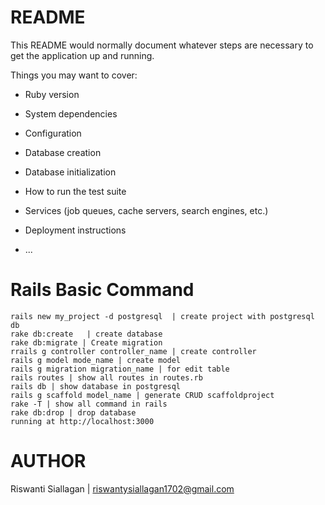 # README

This README would normally document whatever steps are necessary to get the
application up and running.

Things you may want to cover:

* Ruby version

* System dependencies

* Configuration

* Database creation

* Database initialization

* How to run the test suite

* Services (job queues, cache servers, search engines, etc.)

* Deployment instructions

* ...

# Rails Basic Command
  
    rails new my_project -d postgresql  | create project with postgresql db
    rake db:create   | create database
    rake db:migrate | Create migration
    rrails g controller controller_name | create controller
    rails g model mode_name | create model
    rails g migration migration_name | for edit table
    rails routes | show all routes in routes.rb
    rails db | show database in postgresql
    rails g scaffold model_name | generate CRUD scaffoldproject
    rake -T | show all command in rails
    rake db:drop | drop database
    running at http://localhost:3000


# AUTHOR

Riswanti Siallagan | riswantysiallagan1702@gmail.com

